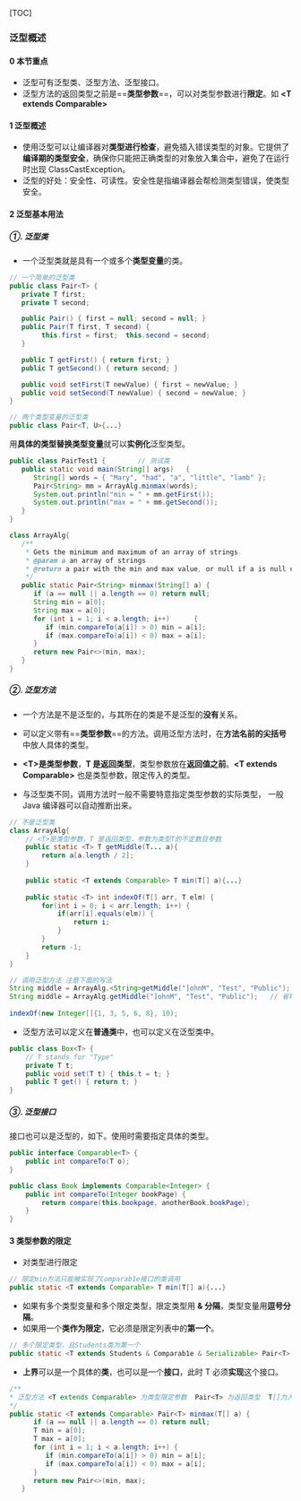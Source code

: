 [TOC]

### 泛型概述

#### 0 本节重点

- 泛型可有泛型类、泛型方法、泛型接口。
- 泛型方法的返回类型之前是==**类型参数**==，可以对类型参数进行**限定**。如 **\<T extends Comparable>**



#### 1 泛型概述

- 使用泛型可以让编译器对**类型进行检查**，避免插入错误类型的对象。它提供了**编译期的类型安全**，确保你只能把正确类型的对象放入集合中，避免了在运行时出现 ClassCastException。
- 泛型的好处：安全性、可读性。安全性是指编译器会帮检测类型错误，使类型安全。



#### 2 泛型基本用法

##### ①. 泛型类

- 一个泛型类就是具有一个或多个**类型变量**的类。

```java
// 一个简单的泛型类
public class Pair<T> {
   private T first;
   private T second;

   public Pair() { first = null; second = null; }
   public Pair(T first, T second) { 
        this.first = first;  this.second = second; 
   }

   public T getFirst() { return first; }
   public T getSecond() { return second; }

   public void setFirst(T newValue) { first = newValue; }
   public void setSecond(T newValue) { second = newValue; }
}

// 两个类型变量的泛型类
public class Pair<T, U>{...}
```

用**具体的类型替换类型变量**就可以**实例化**泛型类型。

```java
public class PairTest1 {        // 测试类
   public static void main(String[] args)   {
      String[] words = { "Mary", "had", "a", "little", "lamb" };
      Pair<String> mm = ArrayAlg.minmax(words);
      System.out.println("min = " + mm.getFirst());
      System.out.println("max = " + mm.getSecond());
   }
}

class ArrayAlg{
   /**
    * Gets the minimum and maximum of an array of strings.
    * @param a an array of strings
    * @return a pair with the min and max value, or null if a is null or empty
    */
   public static Pair<String> minmax(String[] a) {
      if (a == null || a.length == 0) return null;
      String min = a[0];
      String max = a[0];
      for (int i = 1; i < a.length; i++)      {
         if (min.compareTo(a[i]) > 0) min = a[i];
         if (max.compareTo(a[i]) < 0) max = a[i];
      }
      return new Pair<>(min, max);
   }
}

```



##### ②. 泛型方法

- 一个方法是不是泛型的，与其所在的类是不是泛型的**没有**关系。

- 可以定义带有==**类型参数**==的方法。调用泛型方法时，在**方法名前的尖括号**中放人具体的类型。
- **\<T>**是**类型参数**，**T 是返回类型**，类型参数放在**返回值之前**。**\<T extends Comparable>** 也是类型参数，限定传入的类型。
- 与泛型类不同，调用方法时一般不需要特意指定类型参数的实际类型， 一般 Java 编译器可以自动推断出来。

```java
// 不是泛型类
class ArrayAlg{
    // <T>是类型参数，T 是返回类型，参数为类型T的不定数目参数
    public static <T> T getMiddle(T... a){
        return a[a.length / 2];
    }
    
    public static <T extends Comparable> T min(T[] a){...}
    
    public static <T> int indexOf(T[] arr, T elm) {
        for(int i = 0; i < arr.length; i++) {
            if(arr[i].equals(elm)) {
                return i;
            }
        }
        return -1;
    }
}

// 调用泛型方法 注意下面的写法
String middle = ArrayAlg.<String>getMiddle("]ohnM", "Test", "Public");
String middle = ArrayAlg.getMiddle("]ohnM", "Test", "Public");   // 省略类型参数
                                   
indexOf(new Integer[]{1, 3, 5, 6, 8}, 10);
```

- 泛型方法可以定义在**普通类**中，也可以定义在泛型类中。

```java
public class Box<T> {
    // T stands for "Type"
    private T t;
    public void set(T t) { this.t = t; }
    public T get() { return t; }
}
```

##### ③. 泛型接口

接口也可以是泛型的，如下。使用时需要指定具体的类型。

```java
public interface Comparable<T> {
    public int compareTo(T o);
}
```

```java
public class Book implements Comparable<Integer> {
    public int compareTo(Integer bookPage) {
        return compare(this.bookpage, anotherBook.bookPage);
    }
}
```





#### 3 类型参数的限定

- 对类型进行限定 

```java
// 限定min方法只能被实现了Comparab1e接口的类调用
public static <T extends Comparable> T min(T[] a){...}
```

- 如果有多个类型变量和多个限定类型，限定类型用 **& 分隔**，类型变量用**逗号分隔**。
- 如果用一个**类作为限定**，它必须是限定列表中的**第一个**。

```java
// 多个限定类型，且Students类为第一个
public static <T extends Students & Comparab1e & Serializable> Pair<T> min(T[] a){...}
```

- **上界**可以是一个具体的**类**，也可以是一个**接口**，此时 T 必须**实现**这个接口。

```java
/**
* 泛型方法 <T extends Comparable> 为类型限定参数  Pair<T> 为返回类型  T[]为入参
*/
public static <T extends Comparable> Pair<T> minmax(T[] a) {
      if (a == null || a.length == 0) return null;
      T min = a[0];
      T max = a[0];
      for (int i = 1; i < a.length; i++) {
         if (min.compareTo(a[i]) > 0) min = a[i];
         if (max.compareTo(a[i]) < 0) max = a[i];
      }
      return new Pair<>(min, max);
   }
```















